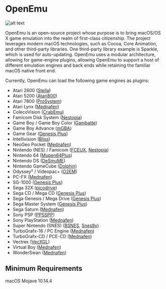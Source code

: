 OpenEmu
=======

![alt text](http://openemu.org/img/intro-md.png "OpenEmu Screenshot")

OpenEmu is an open-source project whose purpose is to bring macOS/OS X game emulation into the realm of first-class citizenship. The project leverages modern macOS technologies, such as Cocoa, Core Animation, and other third-party libraries. One third-party library example is Sparkle, which is used for auto-updating. OpenEmu uses a modular architecture, allowing for game-engine plugins, allowing OpenEmu to support a host of different emulation engines and back ends while retaining the familiar macOS native front end.

Currently, OpenEmu can load the following game engines as plugins:

* Atari 2600 ([Stella](https://stella-emu.github.io))
* Atari 5200 ([Atari800](https://atari800.github.io))
* Atari 7800 ([ProSystem](https://github.com/raz0red/wii7800))
* Atari Lynx ([Mednafen](https://mednafen.github.io))
* ColecoVision ([CrabEmu](http://crabemu.sourceforge.net))
* Famicom Disk System ([Nestopia](https://github.com/0ldsk00l/nestopia))
* Game Boy / Game Boy Color ([Gambatte](https://github.com/sinamas/gambatte))
* Game Boy Advance ([mGBA](https://mgba.io))
* Game Gear ([Genesis Plus](https://github.com/ekeeke/Genesis-Plus-GX))
* Intellivision ([Bliss](https://github.com/jeremiah-sypult/BlissEmu))
* NeoGeo Pocket ([Mednafen](https://mednafen.github.io))
* Nintendo (NES) / Famicom ([FCEUX](https://github.com/TASVideos/fceux), [Nestopia](https://github.com/0ldsk00l/nestopia))
* Nintendo 64 ([Mupen64Plus](http://www.mupen64plus.org))
* Nintendo DS ([DeSmuME](http://desmume.org))
* Nintendo GameCube ([Dolphin](https://dolphin-emu.org))
* Odyssey² / Videopac+ ([O2EM](https://sourceforge.net/projects/o2em/))
* PC-FX ([Mednafen](https://mednafen.github.io))
* SG-1000 ([Genesis Plus](https://github.com/ekeeke/Genesis-Plus-GX))
* Sega 32X ([picodrive](https://github.com/notaz/picodrive))
* Sega CD / Mega CD ([Genesis Plus](https://github.com/ekeeke/Genesis-Plus-GX))
* Sega Genesis / Mega Drive ([Genesis Plus](https://github.com/ekeeke/Genesis-Plus-GX))
* Sega Master System ([Genesis Plus](https://github.com/ekeeke/Genesis-Plus-GX))
* Sega Saturn ([Mednafen](https://mednafen.github.io))
* Sony PSP ([PPSSPP](https://github.com/hrydgard/ppsspp))
* Sony PlayStation ([Mednafen](https://mednafen.github.io))
* Super Nintendo (SNES) ([BSNES](https://bsnes.dev), [Snes9x](https://github.com/snes9xgit/snes9x))
* TurboGrafx-16 / PC Engine ([Mednafen](https://mednafen.github.io))
* TurboGrafx-CD / PCE-CD ([Mednafen](https://mednafen.github.io))
* Vectrex ([VecXGL](https://github.com/james7780/VecXGL))
* Virtual Boy ([Mednafen](https://mednafen.github.io))
* WonderSwan ([Mednafen](https://mednafen.github.io))

Minimum Requirements
--------------------

macOS Mojave 10.14.4
